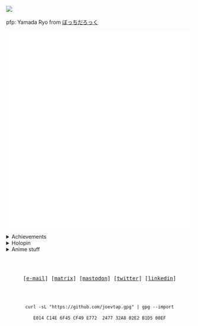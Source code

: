 <a href="https://www.codewars.com/users/phonyy"><img src="https://www.codewars.com/users/phonyy/badges/small"/></a>

pfp: Yamada Ryo from [ぼっちだろっく](https://bocchi.rocks/)

<img src="./metrics-main.svg"/>

<details>
    <summary>Achievements</summary>
    <img src="./metrics-achievements.svg"/>
</details>

<details>
    <summary>Holopin</summary>
    <img src="https://holopin.me/joevtap"/>
</details>

<details>
    <summary>Anime stuff</summary>
    <img src="./metrics-anilist.svg"/>
</details>


<div align="center">

<h2></h2><br>

<p align="center">
    <samp>
      [<a href="mailto:joelvitortorres@gmail.com">e-mail</a>]
      [<a href="https://matrix.to/#/@joevtap0:matrix.org">matrix</a>]
      [<a href="https://mastodon.social/@joevtap#">mastodon</a>]
      [<a href="https://twitter.com/joevtap">twitter</a>]
      [<a href="https://www.linkedin.com/in/joevtap/">linkedin</a>]
    </samp>
</p>

<h2></h2><br>

```
curl -sL "https://github.com/joevtap.gpg" | gpg --import
```

```console
E014 C14E 6F45 CF49 E772  2477 32A8 02E2 B1D5 00EF
```
</div>
